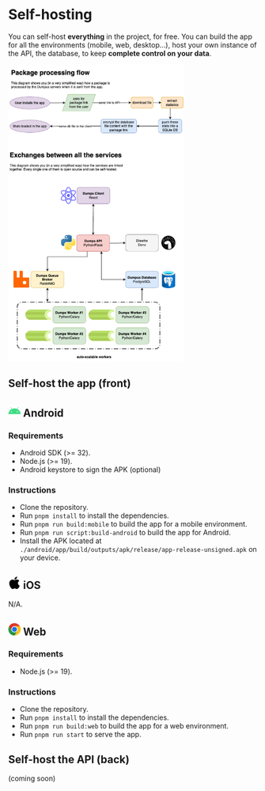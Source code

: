 # Self-hosting

You can self-host **everything** in the project, for free. You can build the app for all the environments (mobile, web, desktop...), host your own instance of the API, the database, to keep **complete control on your data**.

<img src="./assets/architecture.png" height="600px" />

## Self-host the app (front)

## <img height="25px" src="https://raw.githubusercontent.com/github/explore/8baf984947f4d9c32006bd03fa4c51ff91aadf8d/topics/android/android.png" /> Android 

### Requirements

* Android SDK (>= 32).
* Node.js (>= 19).
* Android keystore to sign the APK (optional)

### Instructions

* Clone the repository. 
* Run `pnpm install` to install the dependencies.
* Run `pnpm run build:mobile` to build the app for a mobile environment.
* Run `pnpm run script:build-android` to build the app for Android.
* Install the APK located at `./android/app/build/outputs/apk/release/app-release-unsigned.apk` on your device.

## <img height="25px" src="https://raw.githubusercontent.com/github/explore/8baf984947f4d9c32006bd03fa4c51ff91aadf8d/topics/apple/apple.png" /> iOS 

N/A.

## <img height="25px" src="https://raw.githubusercontent.com/github/explore/8baf984947f4d9c32006bd03fa4c51ff91aadf8d/topics/chrome/chrome.png" /> Web 

### Requirements

* Node.js (>= 19).

### Instructions

* Clone the repository.
* Run `pnpm install` to install the dependencies.
* Run `pnpm run build:web` to build the app for a web environment.
* Run `pnpm run start` to serve the app.

## Self-host the API (back)

(coming soon)
